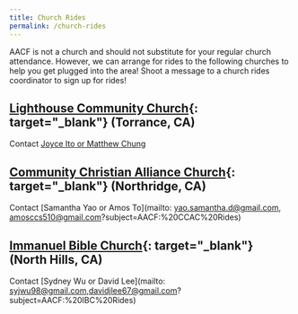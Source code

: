 ```yaml
---
title: Church Rides
permalink: /church-rides
---
```


AACF is not a church and should not substitute for your regular church attendance. However, we can arrange for rides to the following churches to help you get plugged into the area! Shoot a message to a church rides coordinator to sign up for rides!

## [Lighthouse Community Church](https://lighthousesouthbay.org/){: target="_blank"} (Torrance, CA)
Contact [Joyce Ito or Matthew Chung](mailto:joyceito2000@gmail.com,mattatucla@ucla.edu?subject=AACF:%20Lighthouse%20Rides)

## [Community Christian Alliance Church](http://www.ccalliance.com/){: target="_blank"} (Northridge, CA)
Contact [Samantha Yao or Amos To](mailto: yao.samantha.d@gmail.com, amosccs510@gmail.com?subject=AACF:%20CCAC%20Rides)

## [Immanuel Bible Church](https://ibcbible.org/){: target="_blank"} (North Hills, CA)
Contact [Sydney Wu or David Lee](mailto: syjwu98@gmail.com,davidjlee67@gmail.com?subject=AACF:%20IBC%20Rides)
